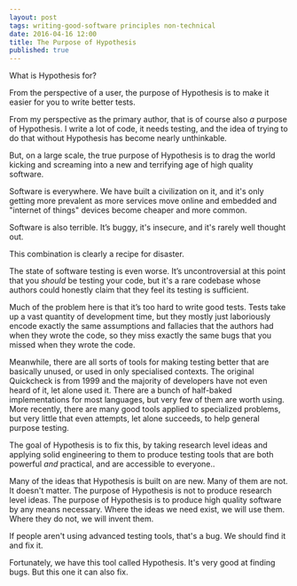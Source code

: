 ```yaml
---
layout: post
tags: writing-good-software principles non-technical
date: 2016-04-16 12:00
title: The Purpose of Hypothesis
published: true
---
```


What is Hypothesis for?

From the perspective of a user, the purpose of Hypothesis is to make it easier for you
to write better tests.

From my perspective as the primary author, that is of course also *a* purpose of Hypothesis.
I write a lot of code, it needs testing, and the idea of trying to do that without Hypothesis
has become nearly unthinkable.

But, on a large scale, the true purpose of Hypothesis is to drag the world kicking and screaming
into a new and terrifying age of high quality software.

<!--more-->

Software is everywhere. We have built a civilization on it, and it's only getting more prevalent
as more services move online and embedded and "internet of things" devices become cheaper and
more common.

Software is also terrible. It’s buggy, it's insecure, and it's rarely well thought out.

This combination is clearly a recipe for disaster.

The state of software testing is even worse. It’s uncontroversial at this point that you *should*
be testing your code, but it's a rare codebase whose authors could honestly claim that they feel
its testing is sufficient.

Much of the problem here is that it’s too hard to write good tests. Tests take up a vast quantity
of development time, but they mostly just laboriously encode exactly the same assumptions and
fallacies that the authors had when they wrote the code, so they miss exactly the same bugs that
you missed when they wrote the code.

Meanwhile, there are all sorts of tools for making testing better that are basically unused, or
used in only specialised contexts. The original Quickcheck is from 1999 and the majority of
developers have not even heard of it, let alone used it. There are a bunch of half-baked
implementations for most languages, but very few of them are worth using. More recently, there
are many good tools applied to specialized problems, but very little that even attempts, let
alone succeeds, to help general purpose testing.

The goal of Hypothesis is to fix this, by taking research level ideas and applying solid
engineering to them to produce testing tools that are both powerful *and* practical, and
are accessible to everyone..

Many of the ideas that Hypothesis is built on are new. Many of them are not. It doesn't matter.
The purpose of Hypothesis is not to produce research level ideas. The purpose of Hypothesis is
to produce high quality software by any means necessary. Where the ideas we need exist, we
will use them. Where they do not, we will invent them.

If people aren't using advanced testing tools, that's a bug. We should find it and fix it.

Fortunately, we have this tool called Hypothesis. It's very good at finding bugs. But this
one it can also fix.
